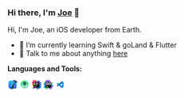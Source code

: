 ### Hi there, I'm [Joe](https://blog.fdson.com) 👋

Hi, I'm Joe, an iOS developer from Earth.

- 🌱 I’m currently learning Swift & goLand & Flutter
- 💬 Talk to me about anything [here](https://github.com/sionfu/sionfu/issues)

**Languages and Tools:**  

<code><img height="20" src="https://github.com/SionFu/SionFu/blob/master/assets/xcode-12.png"></code>
<code><img height="20" src="https://github.com/SionFu/SionFu/blob/master/assets/studio.png"></code>
<code><img height="20" src="https://github.com/SionFu/SionFu/blob/master/assets/idea.png"></code>
<code><img height="20" src="https://github.com/SionFu/SionFu/blob/master/assets/goland.png"></code>
<code><img height="20" src="https://github.com/SionFu/SionFu/blob/master/assets/VSCode.png"></code>





